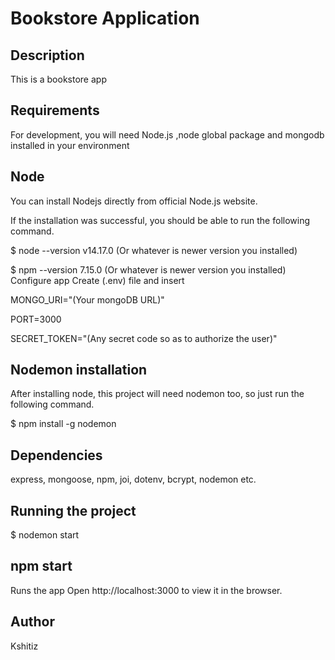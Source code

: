 <h1>Bookstore Application</h1>

## Description

This is a bookstore app

## Requirements

For development, you will need Node.js ,node global package and mongodb installed in your environment

## Node

You can install Nodejs directly from official Node.js website.

If the installation was successful, you should be able to run the following command.

$ node --version v14.17.0 (Or whatever is newer version you installed)

$ npm --version 7.15.0 (Or whatever is newer version you installed) Configure app Create (.env) file and insert

MONGO_URI="(Your mongoDB URL)"

PORT=3000

SECRET_TOKEN="(Any secret code so as to authorize the user)"

## Nodemon installation

After installing node, this project will need nodemon too, so just run the following command.

$ npm install -g nodemon

## Dependencies

express, mongoose, npm, joi, dotenv, bcrypt, nodemon etc.

## Running the project

$ nodemon start

## npm start

Runs the app Open http://localhost:3000 to view it in the browser.

## Author

Kshitiz
